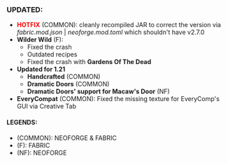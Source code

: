 ### UPDATED:
- <span style="color: red">**HOTFIX**</span> (COMMON): cleanly recompiled JAR to correct the version via _fabric\.mod\.json_ | _neoforge\.mod\.toml_ which shouldn't have v2.7.0
- **Wilder Wild** (F):
  - Fixed the crash
  - Outdated recipes
  - Fixed the crash with **Gardens Of The Dead**
- **Updated for 1.21**
  - **Handcrafted** (COMMON) 
  - **Dramatic Doors** (COMMON) 
  - **Dramatic Doors' support for Macaw's Door** (NF)
- **EveryCompat** (COMMON): Fixed the missing texture for EveryComp's GUI via Creative Tab

#### LEGENDS:
- (COMMON): NEOFORGE & FABRIC 
- (F): FABRIC
- (NF): NEOFORGE